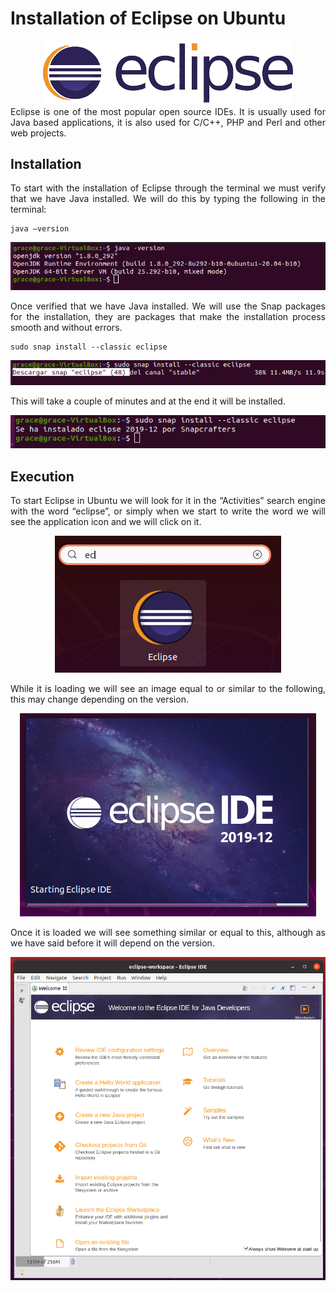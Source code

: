 <div align="justify">
  
# Installation of Eclipse on Ubuntu

<div align="center">
  <img src="../images/logos/eclipse-logo.png" width="400px">
</div>  
Eclipse is one of the most popular open source IDEs. It is usually used for Java based applications, it is also used for C/C++, PHP and Perl and other web projects.

## Installation
To start with the installation of Eclipse through the terminal we must verify that we have Java installed. We will do this by typing the following in the terminal:
```
java –version
```
<div align="center">
  <img src="../images/screenshots/1.png">
</div>  

Once verified that we have Java installed. We will use the Snap packages for the installation, they are packages that make the installation process smooth and without errors.

```
sudo snap install --classic eclipse
```

<div align="center">
  <img src="../images/screenshots/eclipse2.png" >
</div>  

This will take a couple of minutes and at the end it will be installed.

<div align="center">
  <img src="../images/screenshots/eclipse3.png" >
</div>  

## Execution
To start Eclipse in Ubuntu we will look for it in the “Activities” search engine with the word “eclipse”, or simply when we start to write the word we will see the application icon and we will click on it.

<div align="center">
  <img src="../images/screenshots/eclipse4.png" >
</div>  

While it is loading we will see an image equal to or similar to the following, this may change depending on the version.

<div align="center">
  <img src="../images/screenshots/eclipse5.png" >
</div>  

Once it is loaded we will see something similar or equal to this, although as we have said before it will depend on the version.

<div align="center">
  <img src="../images/screenshots/eclipse6.png" >
</div>  

</div>  
